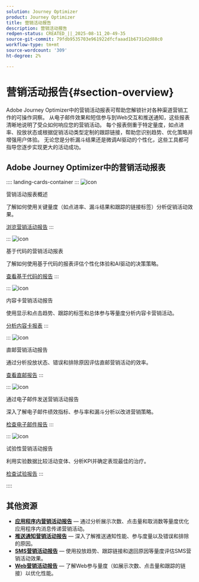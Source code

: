 ```yaml
---
solution: Journey Optimizer
product: Journey Optimizer
title: 营销活动报告
description: 营销活动报告
redpen-status: CREATED_||_2025-08-11_20-49-35
source-git-commit: 79fdb9535703e961922dfcfaaad1b6731d2d88c0
workflow-type: tm+mt
source-wordcount: '309'
ht-degree: 2%

---
```



# 营销活动报告{#section-overview}

Adobe Journey Optimizer中的营销活动报表可帮助您解锁针对各种渠道营销工作的可操作洞察。 从电子邮件效果和短信参与到Web交互和推送通知，这些报表清晰地说明了受众如何响应您的营销活动。 每个报表侧重于特定量度，如点进率、投放状态或根据促销活动类型定制的跟踪链接，帮助您识别趋势、优化策略并增强用户体验。 无论您是分析漏斗结果还是微调AI驱动的个性化，这些工具都可指导您逐步实现更大的活动成功。

## Adobe Journey Optimizer中的营销活动报表

:::: landing-cards-container
:::
![icon](https://cdn.experienceleague.adobe.com/icons/chart-line.svg?lang=zh-Hans)

营销活动报表概述

了解如何使用关键量度（如点进率、漏斗结果和跟踪的链接标签）分析促销活动效果。

[浏览营销活动报告](../using/reports/campaign-global-report-cja.md)
:::

:::
![icon](https://cdn.experienceleague.adobe.com/icons/code-branch.svg?lang=zh-Hans)

基于代码的营销活动报表

了解如何使用基于代码的报表评估个性化体验和AI驱动的决策策略。

[查看基于代码的报告](../using/reports/campaign-global-report-cja-code.md)
:::

:::
![icon](https://cdn.experienceleague.adobe.com/icons/list-check.svg?lang=zh-Hans)

内容卡营销活动报告

使用显示和点击趋势、跟踪的标签和总体参与等量度分析内容卡营销活动。

[分析内容卡报表](../using/reports/campaign-global-report-cja-content.md)
:::

:::
![icon](https://cdn.experienceleague.adobe.com/icons/envelope.svg?lang=zh-Hans)

直邮营销活动报告

通过分析投放状态、错误和排除原因评估直邮营销活动的效率。

[查看直邮报告](../using/reports/campaign-global-report-cja-direct.md)
:::

:::
![icon](https://cdn.experienceleague.adobe.com/icons/envelope-open-text.svg?lang=zh-Hans)

通过电子邮件发送营销活动报告

深入了解电子邮件绩效指标、参与率和漏斗分析以改进营销策略。

[检查电子邮件报告](../using/reports/campaign-global-report-cja-email.md)
:::

:::
![icon](https://cdn.experienceleague.adobe.com/icons/vial.svg?lang=zh-Hans)

试验性营销活动报告

利用实验数据比较活动变体、分析KPI并确定表现最佳的治疗。

[检查试验报告](../using/reports/campaign-global-report-cja-experimentation.md)
:::

::::


## 其他资源

- **[应用程序内营销活动报告](../using/reports/campaign-global-report-cja-inapp.md)** — 通过分析展示次数、点击量和取消数等量度优化应用程序内消息传递营销活动。
- **[推送通知营销活动报告](../using/reports/campaign-global-report-cja-push.md)** — 深入了解推送通知性能、参与度量以及错误和排除的原因。
- **[SMS营销活动报告](../using/reports/campaign-global-report-cja-sms.md)** — 使用投放趋势、跟踪链接和退回原因等量度评估SMS营销活动效果。
- **[Web营销活动报告](../using/reports/campaign-global-report-cja-web.md)** — 了解Web参与量度（如展示次数、点击量和跟踪的链接）以优化性能。
